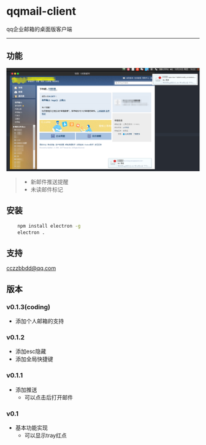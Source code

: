 # qqmail-client
qq企业邮箱的桌面版客户端
***
## 功能
![](image/screenshot.png "截图")
> + 新邮件推送提醒
> + 未读邮件标记

## 安装
```Bash
    npm install electron -g
    electron .
```
## 支持
cczzbbdd@qq.com

## 版本
### v0.1.3(coding)
+ 添加个人邮箱的支持

### v0.1.2
+ 添加esc隐藏
+ 添加全局快捷键

### v0.1.1
+ 添加推送
  - 可以点击后打开邮件

### v0.1
+ 基本功能实现
  - 可以显示tray红点
